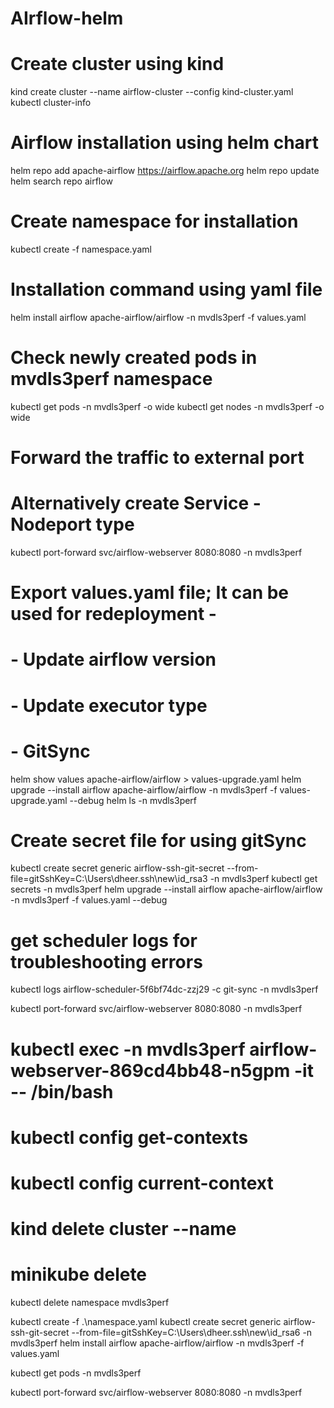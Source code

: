 # AIrflow-helm

# Create cluster using kind
kind create cluster --name airflow-cluster --config kind-cluster.yaml
kubectl cluster-info

# Airflow installation using helm chart
helm repo add apache-airflow https://airflow.apache.org
helm repo update
helm search repo airflow

# Create namespace for installation
kubectl create -f namespace.yaml

# Installation command using yaml file
helm install airflow apache-airflow/airflow -n mvdls3perf -f values.yaml

# Check newly created pods in mvdls3perf namespace
kubectl get pods -n mvdls3perf -o wide
kubectl get nodes -n mvdls3perf -o wide

# Forward the traffic to external port
# Alternatively create Service - Nodeport type
kubectl port-forward svc/airflow-webserver 8080:8080 -n mvdls3perf

# Export values.yaml file; It can be used for redeployment -
# - Update airflow version
# - Update executor type
# - GitSync

helm show values apache-airflow/airflow > values-upgrade.yaml
helm upgrade --install airflow apache-airflow/airflow -n mvdls3perf -f values-upgrade.yaml --debug
helm ls -n mvdls3perf 

# Create secret file for using gitSync
kubectl create secret generic airflow-ssh-git-secret --from-file=gitSshKey=C:\Users\dheer\.ssh\new\id_rsa3 -n mvdls3perf
kubectl get secrets -n mvdls3perf
helm upgrade --install airflow apache-airflow/airflow -n mvdls3perf -f values.yaml --debug

# get scheduler logs for troubleshooting errors
kubectl logs airflow-scheduler-5f6bf74dc-zzj29 -c git-sync -n mvdls3perf

kubectl port-forward svc/airflow-webserver 8080:8080 -n mvdls3perf

# kubectl exec -n mvdls3perf airflow-webserver-869cd4bb48-n5gpm -it -- /bin/bash
# kubectl config get-contexts
# kubectl config current-context
# kind delete cluster --name <cluster-name>
# minikube delete


kubectl delete namespace mvdls3perf

kubectl create -f .\namespace.yaml
kubectl create secret generic airflow-ssh-git-secret --from-file=gitSshKey=C:\Users\dheer\.ssh\new\id_rsa6 -n mvdls3perf
helm install airflow apache-airflow/airflow -n mvdls3perf -f values.yaml

kubectl get pods -n mvdls3perf

kubectl port-forward svc/airflow-webserver 8080:8080 -n mvdls3perf